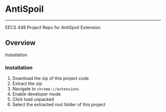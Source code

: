 # AntiSpoil
***
EECS 448 Project Repo for AntiSpoil Extension

## Overview
<a name="installation">Installation</a>

### Installation
1. Download the zip of this project code
2. Extract the zip 
3. Navigate to `chrome://extensions`
4. Enable developer mode
5. Click load unpacked
6. Select the extracted root folder of this project
